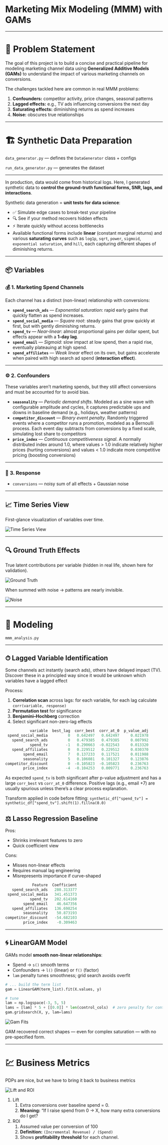 # Marketing Mix Modeling (MMM) with GAMs

---

# 🎯 **Problem Statement**

The goal of this project is to build a concise and practical pipeline for modeling marketing channel data using **Generalized Additive Models (GAMs)** to understand the impact of various marketing channels on conversions.

The challenges tackled here are common in real MMM problems:

1. **Confounders:** competitor activity, price changes, seasonal patterns
2. **Lagged effects:** e.g., TV ads influencing conversions the next day
3. **Saturating effects:**  diminishing returns as spend increases
4. **Noise:** obscures true relationships

---

# 🏗 **Synthetic Data Preparation**

`data_generator.py` — defines the `DataGenerator` class + configs

`run_data_generator.py` — generates the dataset

---

In production, data would come from historical logs. Here, I generated synthetic data to **control the ground-truth functional forms, SNR, lags, and interactions**.

Synthetic data generation = **unit tests for data science**:

- ✅ Simulate edge cases to break-test your pipeline
- 🔍 See if your method recovers hidden effects
- ⚡ Iterate quickly without access bottlenecks
- Available functional forms include **linear** (constant marginal returns) and various **saturating curves** such as `log1p`, `sqrt`, `power`, `sigmoid`, `exponential saturation`, and `hill`, each capturing different shapes of diminishing returns.

---

## 📦 **Variables**

### 💰 **1. Marketing Spend Channels**

Each channel has a distinct (non-linear) relationship with conversions:

- **`spend_search_ads`** — *Exponential saturation*: rapid early gains that quickly flatten as spend increases.
- **`spend_social_media`** — *Square root*: steady gains that grow quickly at first, but with gently diminishing returns.
- **`spend_tv`** — *Near-linear*: almost proportional gains per dollar spent, but effects appear with a **1-day lag**.
- **`spend_email`** — *Sigmoid*: slow impact at low spend, then a rapid rise, eventually plateauing at high spend.
- **`spend_affiliates`** — *Weak linear* effect on its own, but gains accelerate when paired with high search ad spend (**interaction effect**).

---

### ⚙ **2. Confounders**

These variables aren’t marketing spends, but they still affect conversions and must be accounted for to avoid bias.

- **`seasonality`** — *Periodic demand shifts*. Modeled as a sine wave with configurable amplitude and cycles, it captures predictable ups and downs in baseline demand (e.g., holidays, weather patterns)
- **`competitor_discount`** — *Binary event penalty*. Randomly triggered events where a competitor runs a promotion, modeled as a Bernoulli process. Each event day subtracts from conversions by a fixed scale, simulating lost share to competitors
- **`price_index`** — *Continuous competitiveness signal*. A normally distributed index around 1.0, where values > 1.0 indicate relatively higher prices (hurting conversions) and values < 1.0 indicate more competitive pricing (boosting conversions)

---

### 🎯 **3. Response**

- `conversions` — noisy sum of all effects + Gaussian noise

---

## 📈 **Time Series View**

First-glance visualization of variables over time.

![Time Series View](plots/synthetic_data_timeseries.png)

---

## 🔍 **Ground Truth Effects**

True latent contributions per variable (hidden in real life, shown here for validation).

![Ground Truth](plots/individual_effect.png)

When summed with noise → patterns are nearly invisible.

![Noise](plots/total_effect.png)

---

# 🧠 **Modeling**

`mmm_analysis.py`

---

## ⏱ **Lagged Variable Identification**

Some channels act instantly (search ads), others have delayed impact (TV). Discover these in a principled way since it would be unknown which variables have a lagged effect

Process:

1. **Correlation scan** across lags: for each variable, for each lag calculate `corr(variable, response)`
2. **Permutation test** for significance
3. **Benjamini–Hochberg** correction
4. Select significant non-zero-lag effects

```python
           variable  best_lag  corr_best  corr_at_0  p_value_adj
 spend_social_media         0   0.642497   0.642497     0.021978
   spend_search_ads         0   0.479385   0.479385     0.007992
           spend_tv        -1   0.290663  -0.022543     0.013320
   spend_affiliates         0   0.229512   0.229512     0.030370
        spend_email         7   0.137233   0.117521     0.011988
        seasonality         5   0.106081   0.101327     0.123876
competitor_discount         0  -0.105823  -0.105823     0.236763
        price_index        -4  -0.104253   0.009771     0.236763
```

As expected `spend_tv` is both significant after p-value adjustment and has a large `corr_best` vs `corr_at_0` difference. Positive lags (e.g., email +7) are usually spurious unless there’s a clear process explanation.

Transform applied in code before fitting: `synthetic_df["spend_tv"] = synthetic_df["spend_tv"].shift(1).fillna(0.0)`

## ⚖ **Lasso Regression Baseline**

Pros:

- Shrinks irrelevant features to zero
- Quick coefficient view

Cons:

- Misses non-linear effects
- Requires manual lag engineering
- Misrepresents importance if curve-shaped

```python
            Feature  Coefficient
   spend_search_ads   280.313377
 spend_social_media   341.451373
           spend_tv   202.614160
        spend_email    46.647356
   spend_affiliates   136.698254
        seasonality    50.873193
competitor_discount   -54.682103
        price_index    -0.309463
```

---

## 🌀 **LinearGAM Model**

GAMs model **smooth non-linear relationships**:

- Spend → `s()` smooth terms
- Confounders → `l()` (linear) or `f()` (factor)
- `lam` penalty tunes smoothness; grid search avoids overfit

```python
# ... build the term list
gam = LinearGAM(term_list).fit(X.values, y)

# tune
lam = np.logspace(-3, 5, 5)
lams = [lam] * 5 + [[0.0]] * len(control_cols)  # zero penalty for controls
gam.gridsearch(X, y, lam=lams)
```

![Gam Fits](plots/gam_fits.png)

GAM recovered correct shapes — even for complex saturation — with no pre-specified form.

---

# 💹 **Business Metrics**

PDPs are nice, but we have to bring it back to business metrics

![Lift and ROI](plots/lift_roi_curves.png)

1. Lift
    1. Extra conversions over baseline spend = 0.
    2. **Meaning:** “If I raise spend from 0 → X, how many extra conversions do I get?
2. ROI
    1. Assumed value per conversion of 100
    2. **Definition:** `(Incremental Revenue) / (Spend)`
    3. Shows **profitability threshold** for each channel.
